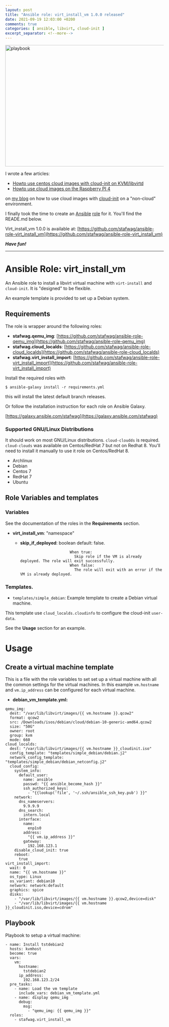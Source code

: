```yaml
---
layout: post
title: "Ansible role: virt_install_vm 1.0.0 released"
date: 2021-09-19 12:03:00 +0200
comments: true
categories: [ ansible, libvirt, cloud-init ]
excerpt_separator: <!--more-->
---
```


<a href="{{ '/images/ansible-role-virt_install_vm/playbook.png' | remove_first:'/' | absolute_url }}"><img src="{{ '/images/ansible-role-virt_install_vm/playbook.png' | remove_first:'/' | absolute_url }}" class="left" width="680" height="385" alt="playbook" /> </a>

I wrote a few articles:

* [Howto use centos cloud images with cloud-init on KVM/libvirtd](https://stafwag.github.io/blog/blog/2019/03/03/howto-use-centos-cloud-images-with-cloud-init/)
* [Howto use cloud images on the Raspberry PI 4](https://stafwag.github.io/blog/blog/2020/07/23/howto-use-cloud-images-on-rpi4/) 

on [my blog](https://stafwag.github.io/blog/) on how to use cloud images with [cloud-init](https://cloud-init.io/) on a "non-cloud" environment.

I finally took the time to create an [Ansible](https://www.ansible.com/) [role](https://docs.ansible.com/ansible/latest/user_guide/playbooks_reuse_roles.html) for it. You'll find the READE.md below.

Virt_install_vm 1.0.0 is available at: [https://github.com/stafwag/ansible-role-virt_install_vm](https://github.com/stafwag/ansible-role-virt_install_vm)

***Have fun!***

<!--more-->
------
# Ansible Role: virt_install_vm

An Ansible role to install a libvirt virtual machine with ```virt-install```
and ```cloud-init```. It is "designed" to be flexible.

An example template is provided to set up a Debian system.

## Requirements

The role is wrapper around the following roles:

  * **stafwag.qemu_img**:
    [https://github.com/stafwag/ansible-role-qemu_img](https://github.com/stafwag/ansible-role-qemu_img)
  * **stafwag.cloud_localds**:
    [https://github.com/stafwag/ansible-role-cloud_localds](https://github.com/stafwag/ansible-role-cloud_localds)
  * **stafwag.virt_install_import**:
    [https://github.com/stafwag/ansible-role-virt_install_import](https://github.com/stafwag/ansible-role-virt_install_import)

Install the required roles with

```
$ ansible-galaxy install -r requirements.yml
```

this will install the latest default branch releases.

Or follow the installation instruction for each role on Ansible Galaxy.

[https://galaxy.ansible.com/stafwag](https://galaxy.ansible.com/stafwag)

### Supported GNU/Linux Distributions

It should work on most GNU/Linux distributions.
```cloud-cloudds``` is required. ```cloud-clouds``` was available on
Centos/RedHat 7 but not on Redhat 8. You'll need to install it manually
to use it role on Centos/RedHat 8.

* Archlinux
* Debian
* Centos 7
* RedHat 7
* Ubuntu

## Role Variables and templates

### Variables

See the documentation of the roles in the **Requirements** section.

* **virt_install_vm**: "namespace"

  * **skip_if_deployed**: boolean default: false.

                              When true:
                                Skip role if the VM is already deployed. The role will exit successfully.
                              When false:
                                The role will exit with an error if the VM is already deployed.

### Templates.

* ```templates/simple_debian```: Example template to create a Debian virtual machine.

This template use ```cloud_localds.cloudinfo``` to configure the cloud-init ```user-data```.

See the **Usage** section for an example.

# Usage

## Create a virtual machine template

This is a file with the role variables to set set up a virtual machine with all the common settings for the virtual machines.
In this example ```vm.hostname``` and ```vm.ip_address``` can be configured
for each virtual machine.

* **debian_vm_template.yml:**

```
qemu_img:
  dest: "/var/lib/libvirt/images/{{ vm.hostname }}.qcow2"
  format: qcow2
  src: /Downloads/isos/debian/cloud/debian-10-generic-amd64.qcow2
  size: "50G"
  owner: root
  group: kvm
  mode: 660
cloud_localds:
  dest: "/var/lib/libvirt/images/{{ vm.hostname }}_cloudinit.iso"
  config_template: "templates/simple_debian/debian.j2"
  network_config_template: "templates/simple_debian/debian_netconfig.j2"
  cloud_config:
    system_info:
      default_user:
        name: ansible
        passwd: "{{ ansible_become_hash }}"
        ssh_authorized_keys:
          - "{{lookup('file', '~/.ssh/ansible_ssh_key.pub') }}"
    network:
      dns_nameservers:
        9.9.9.9
      dns_search:
        intern.local
      interface:
        name:
          enp1s0
        address:
          "{{ vm.ip_address }}"
        gateway:
          192.168.123.1
    disable_cloud_init: true
    reboot:
      true
virt_install_import:
  wait: 0
  name: "{{ vm.hostname }}"
  os_type: Linux
  os_variant: debian10
  network: network:default
  graphics: spice
  disks:
    - "/var/lib/libvirt/images/{{ vm.hostname }}.qcow2,device=disk"
    - "/var/lib/libvirt/images/{{ vm.hostname }}_cloudinit.iso,device=cdrom"
```

## Playbook

Playbook to setup a virtual machine: 

```
- name: Install tstdebian2
  hosts: kvmhost
  become: true
  vars:
    vm:
      hostname:
        tstdebian2
      ip_address:
        192.168.123.2/24
  pre_tasks:
    - name: Load the vm template
      include_vars: debian_vm_template.yml
    - name: display qemu_img
      debug:
        msg: 
          - "qemu_img: {{ qemu_img }}"
  roles:
    - stafwag.virt_install_vm
```
